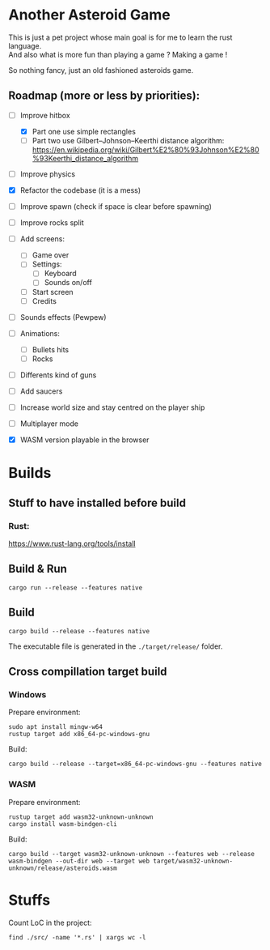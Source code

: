 # Another Asteroid Game
This is just a pet project whose main goal is for me to learn the rust language.  
And also what is more fun than playing a game ? Making a game !

So nothing fancy, just an old fashioned asteroids game.

## Roadmap (more or less by priorities):
* [ ] Improve hitbox
  * [x] Part one use simple rectangles
  * [ ] Part two use Gilbert–Johnson–Keerthi distance algorithm: https://en.wikipedia.org/wiki/Gilbert%E2%80%93Johnson%E2%80%93Keerthi_distance_algorithm
* [ ] Improve physics
* [x] Refactor the codebase (it is a mess)
* [ ] Improve spawn (check if space is clear before spawning)
* [ ] Improve rocks split
* [ ] Add screens:
  * [ ] Game over
  * [ ] Settings:
    * [ ] Keyboard
    * [ ] Sounds on/off
  * [ ] Start screen
  * [ ] Credits
* [ ] Sounds effects (Pewpew)
* [ ] Animations:
  * [ ] Bullets hits
  * [ ] Rocks
* [ ] Differents kind of guns
* [ ] Add saucers
* [ ] Increase world size and stay centred on the player ship
* [ ] Multiplayer mode
* [x] WASM version playable in the browser


# Builds

## Stuff to have installed before build

### Rust:
https://www.rust-lang.org/tools/install


## Build & Run

```
cargo run --release --features native
```

## Build

```
cargo build --release --features native
```

The executable file is generated in the ```./target/release/``` folder.


## Cross compillation target build

### Windows
Prepare environment:
```
sudo apt install mingw-w64
rustup target add x86_64-pc-windows-gnu
```

Build:

```
cargo build --release --target=x86_64-pc-windows-gnu --features native
```

### WASM
Prepare environment:
```
rustup target add wasm32-unknown-unknown
cargo install wasm-bindgen-cli
```

Build:

```
cargo build --target wasm32-unknown-unknown --features web --release
wasm-bindgen --out-dir web --target web target/wasm32-unknown-unknown/release/asteroids.wasm 
```

# Stuffs
Count LoC in the project:
```
find ./src/ -name '*.rs' | xargs wc -l
```
